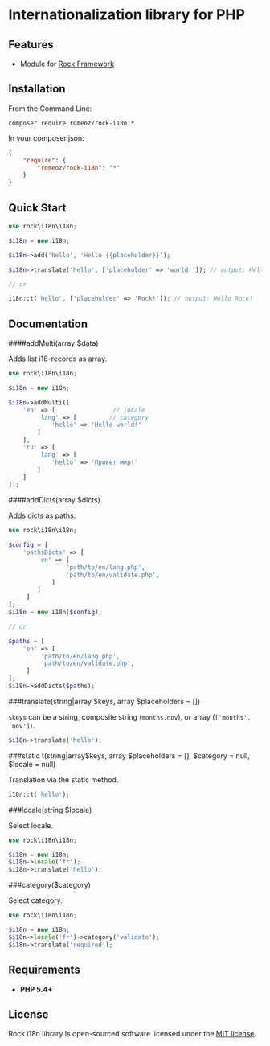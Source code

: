 Internationalization library for PHP
=================


Features
-------------------

 * Module for [Rock Framework](https://github.com/romeOz/rock)

Installation
-------------------

From the Command Line:

```composer require romeoz/rock-i18n:*```

In your composer.json:

```json
{
    "require": {
        "romeoz/rock-i18n": "*"
    }
}
```

Quick Start
-------------------

```php
use rock\i18n\i18n;

$i18n = new i18n;

$i18n->add('hello', 'Hello {{placeholder}}');

$i18n->translate('hello', ['placeholder' => 'world!']); // output: Hello world!

// or 

i18n::t('hello', ['placeholder' => 'Rock!']); // output: Hello Rock!
```

Documentation
-------------------

####addMulti(array $data)

Adds list i18-records as array.

```php
use rock\i18n\i18n;

$i18n = new i18n;

$i18n->addMulti([
    'en' => [                // locale
        'lang' => [         // category
            'hello' => 'Hello world!'
        ]
    ],
    'ru' => [
        'lang' => [
            'hello' => 'Привет мир!'
        ]
    ]
]);
```

####addDicts(array $dicts)

Adds dicts as paths.

```php
use rock\i18n\i18n;

$config = [
    'pathsDicts' => [ 
        'en' => [
                'path/to/en/lang.php',
                'path/to/en/validate.php',
            ]
        ]
     ]   
];
$i18n = new i18n($config);

// or

$paths = [ 
    'en' => [
         'path/to/en/lang.php',
         'path/to/en/validate.php',
     ]
];
$i18n->addDicts($paths);
```

###translate(string|array $keys, array $placeholders = [])

`$keys` can be a string, composite string (`months.nov`), or array (`['months', 'nov']`).

```php
$i18n->translate('hello');
```

###static t(string|array$keys, array $placeholders = [], $category = null, $locale = null)

Translation via the static method.

```php
i18n::t('hello');
```

###locale(string $locale)

Select locale.

```php
use rock\i18n\i18n;

$i18n = new i18n;
$i18n->locale('fr');
$i18n->translate('hello');
```

###category($category)

Select category.

```php
use rock\i18n\i18n;

$i18n = new i18n;
$i18n->locale('fr')->category('validate');
$i18n->translate('required');
```

Requirements
-------------------
 * **PHP 5.4+**

License
-------------------

Rock i18n library is open-sourced software licensed under the [MIT license](http://opensource.org/licenses/MIT).